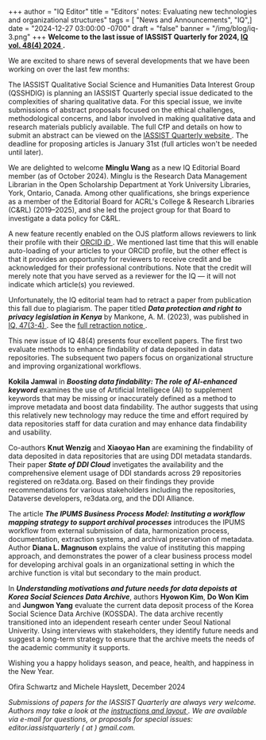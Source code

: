 +++
author = "IQ Editor"
title = "Editors' notes: Evaluating new technologies and organizational structures"
tags = [ "News and Announcements", "IQ",]
date = "2024-12-27 03:00:00 -0700"
draft = "false"
banner = "/img/blog/iq-3.png"
+++
**Welcome to the last issue of IASSIST Quarterly for 2024, [IQ vol. 48(4) 2024 <span class="fas fa-external-link-alt"></span>](https://www.iassistquarterly.com/index.php/iassist/issue/view/159).**

We are excited to share news of several developments that we have been working on over the last few months:

The IASSIST Qualitative Social Science and Humanities Data Interest Group (QSSHDIG) is planning an IASSIST Quarterly special issue dedicated to the complexities of sharing qualitative data. For this special issue, we invite submissions of abstract proposals focused on the ethical challenges, methodological concerns, and labor involved in making qualitative data and research materials publicly available. The full CfP and details on how to submit an abstract can be viewed on the [IASSIST Quarterly website <span class="fas fa-external-link-alt"></span>](https://iassistquarterly.com/index.php/iassist/announcement/view/7). The deadline for proposing articles is January 31st (full articles won't be needed until later).

We are delighted to welcome **Minglu Wang** as a new IQ Editorial Board member (as of October 2024). Minglu is the Research Data Management Librarian in the Open Scholarship Department at York University Libraries, York, Ontario, Canada. Among other qualifications, she brings experience as a member of the Editorial Board for ACRL's College & Research Libraries (C&RL) (2019–2025), and she led the project group for that Board to investigate a data policy for C&RL.

A new feature recently enabled on the OJS platform allows reviewers to link their profile with their [ORCID iD <span class="fas fa-external-link-alt"></span>](https://orcid.org/). We mentioned last time that this will enable auto-loading of your articles to your ORCID profile, but the other effect is that it provides an opportunity for reviewers to receive credit and be acknowledged for their professional contributions. Note that the credit will merely note that you have served as a reviewer for the IQ — it will not indicate which article(s) you reviewed.

Unfortunately, the IQ editorial team had to retract a paper from publication this fall due to plagiarism. The paper titled ***Data protection and right to privacy legislation in Kenya*** by Mankone, A. M. (2023), was published in [IQ, 47(3-4) <span class="fas fa-external-link-alt"></span>](https://iassistquarterly.com/index.php/iassist/issue/view/155). See the [full retraction notice <span class="fas fa-external-link-alt"></span>](https://iassistquarterly.com/index.php/iassist/article/view/1080).

This new issue of IQ 48(4) presents four excellent papers. The first two evaluate methods to enhance findability of data deposited in data repositories. The subsequent two papers focus on organizational structure and improving organizational workflows.

**Kokila Jamwal** in ***Boosting data findability: The role of AI-enhanced keyword*** examines the use of Artificial Intelligece (AI) to supplement keywords that may be missing or inaccurately defined as a method to improve metadata and boost data findability. The author suggests that using this relatively new technology may reduce the time and effort required by data repositories staff for data curation and may enhance data findability and usability.

Co-authors **Knut Wenzig** and **Xiaoyao Han** are examining the findability of data deposited in data repositories that are using DDI metadata standards. Their paper ***State of DDI Cloud*** invetigates the availability and the comprehensive element usage of DDI standards across 29 repositories registered on re3data.org. Based on their findings they provide recommendations for various stakeholders including the repositories, Dataverse developers, re3data.org, and the DDI Alliance.

The article ***The IPUMS Business Process Model: Instituting a workflow mapping strategy to support archival processes*** introduces the IPUMS workflow from external submission of data, harmonization process, documentation, extraction systems, and archival preservation of metadata. Author **Diana L. Magnuson** explains the value of instituting this mapping approach, and demonstrates the power of a clear business process model for developing archival goals in an organizational setting in which the archive function is vital but secondary to the main product.

In ***Understanding motivations and future needs for data depoists at Korea Social Sciences Data Archive***, authors **Hyowon Kim**, **Do Won Kim** and **Jungwon Yang** evaluate the current data deposit process of the Korea Social Science Data Archive (KOSSDA). The data archive recently transitioned into an idependent researh center under Seoul National Univerity. Using interviews with stakeholders, they identify future needs and suggest a long-term strategy to ensure that the archive meets the needs of the academic community it supports.

Wishing you a happy holidays season, and peace, health, and happiness in the New Year.

Ofira Schwartz and Michele Hayslett, December 2024

*Submissions of papers for the IASSIST Quarterly are always very welcome. Authors may take a look at the [instructions and layout <span class="fas fa-external-link-alt"></span>](https://www.iassistquarterly.com/index.php/iassist/about/submissions). We are available via e-mail for questions, or proposals for special issues: editor.iassistquarterly ( at ) gmail.com.*